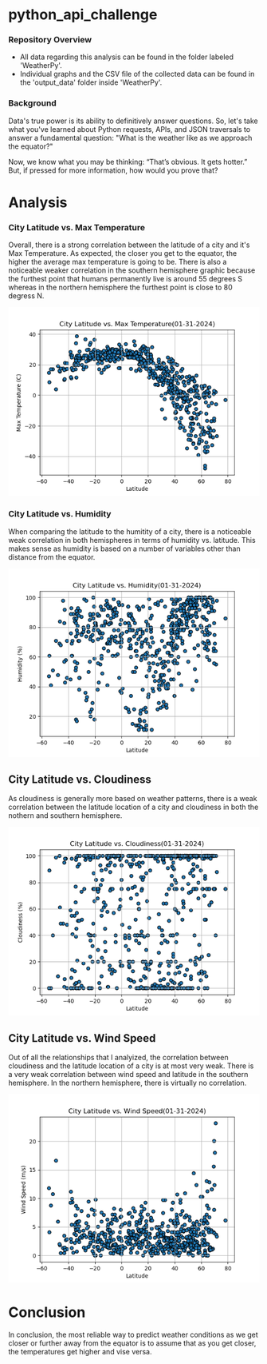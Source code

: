 # python_api_challenge

### Repository Overview 
- All data regarding this analysis can be found in the folder labeled 'WeatherPy'.
- Individual graphs and the CSV file of the collected data can be found in the 'output_data' folder inside 'WeatherPy'.

### Background 
Data's true power is its ability to definitively answer questions. So, let's take what you've learned about Python requests, APIs, and JSON traversals to answer a fundamental question: "What is the weather like as we approach the equator?"

Now, we know what you may be thinking: “That’s obvious. It gets hotter.” But, if pressed for more information, how would you prove that?

# Analysis

### City Latitude vs. Max Temperature 

Overall, there is a strong correlation between the latitude of a city and it's Max Temperature. As expected, the closer you get to the equator, the higher the average max temperature is going to be. There is also a noticeable weaker correlation in the southern hemisphere graphic because the furthest point that humans permanently live is around 55 degrees S whereas in the northern hemisphere the furthest point is close to 80 degress N.

![Latitude and Temperature](WeatherPy/output_data/Fig1.png)

### City Latitude vs. Humidity

When comparing the latitude to the humitity of a city, there is a noticeable weak correlation in both hemispheres in terms of humidity vs. latitude. This makes sense as humidity is based on a number of variables other than distance from the equator.

![Latitude and Humidity](WeatherPy/output_data/Fig2.png)

## City Latitude vs. Cloudiness 

As cloudiness is generally more based on weather patterns, there is a weak correlation between the latitude location of a city and cloudiness in both the nothern and southern hemisphere. 

![Latitude and Cloudiness](WeatherPy/output_data/Fig3.png)


## City Latitude vs. Wind Speed 

Out of all the relationships that I analyized, the correlation between cloudiness and the latitude location of a city is at most very weak. There is a very weak correlation between wind speed and latitude in the southern hemisphere. In the northern hemisphere, there is virtually no correlation. 

![Latitude and WindSpeed](WeatherPy/output_data/Fig4.png)




# Conclusion
In conclusion, the most reliable way to predict weather conditions as we get closer or further away from the equator is to assume that as you get closer, the temperatures get higher and vise versa. 
